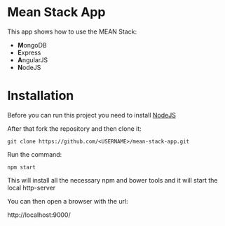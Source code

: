 # Mean Stack App
This app shows how to use the MEAN Stack:
* **M**ongoDB
* **E**xpress
* **A**ngularJS
* **N**odeJS

# Installation
Before you can run this project you need to install [NodeJS](https://nodejs.org/en/)

After that fork the repository and then clone it:

`git clone https://github.com/<USERNAME>/mean-stack-app.git`

Run the command:

`npm start`

This will install all the necessary npm and bower tools and it will start the local http-server

You can then open a browser with the url:

http://localhost:9000/
